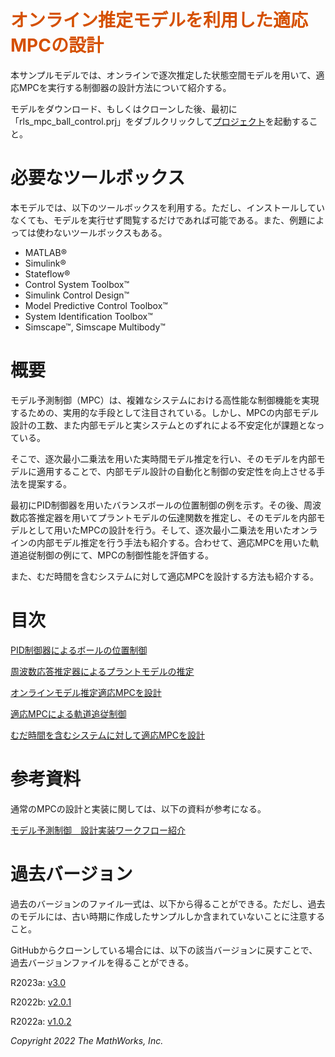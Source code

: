 
# <span style="color:rgb(213,80,0)">オンライン推定モデルを利用した適応MPCの設計</span>

本サンプルモデルでは、オンラインで逐次推定した状態空間モデルを用いて、適応MPCを実行する制御器の設計方法について紹介する。


モデルをダウンロード、もしくはクローンした後、最初に「rls_mpc_ball_control.prj」をダブルクリックして[プロジェクト](https://jp.mathworks.com/help/matlab/projects.html)を起動すること。

# 必要なツールボックス

本モデルでは、以下のツールボックスを利用する。ただし、インストールしていなくても、モデルを実行せず閲覧するだけであれば可能である。また、例題によっては使わないツールボックスもある。

-  MATLAB® 
-  Simulink® 
-  Stateflow® 
-  Control System Toolbox™ 
-  Simulink Control Design™ 
-  Model Predictive Control Toolbox™ 
-  System Identification Toolbox™ 
-  Simscape™, Simscape Multibody™ 
# 概要

モデル予測制御（MPC）は、複雑なシステムにおける高性能な制御機能を実現するための、実用的な手段として注目されている。しかし、MPCの内部モデル設計の工数、また内部モデルと実システムとのずれによる不安定化が課題となっている。


そこで、逐次最小二乗法を用いた実時間モデル推定を行い、そのモデルを内部モデルに適用することで、内部モデル設計の自動化と制御の安定性を向上させる手法を提案する。


最初にPID制御器を用いたバランスボールの位置制御の例を示す。その後、周波数応答推定器を用いてプラントモデルの伝達関数を推定し、そのモデルを内部モデルとして用いたMPCの設計を行う。そして、逐次最小二乗法を用いたオンラインの内部モデル推定を行う手法も紹介する。合わせて、適応MPCを用いた軌道追従制御の例にて、MPCの制御性能を評価する。


また、むだ時間を含むシステムに対して適応MPCを設計する方法も紹介する。

# 目次

[PID制御器によるボールの位置制御](/explain_ball_control_with_PID_md.md)


[周波数応答推定器によるプラントモデルの推定](/run_FRE_and_analyze_frd_data_md.md)


[オンラインモデル推定適応MPCを設計](/design_RLS_MPC_controller_md.md)


[適応MPCによる軌道追従制御](/design_trajectory_control_MPC_md.md)


[むだ時間を含むシステムに対して適応MPCを設計](/design_MPC_with_delay_md.md)

# 参考資料

通常のMPCの設計と実装に関しては、以下の資料が参考になる。


[モデル予測制御　設計実装ワークフロー紹介](https://jp.mathworks.com/matlabcentral/fileexchange/77879-mpc-implementation-example/)

# 過去バージョン

過去のバージョンのファイル一式は、以下から得ることができる。ただし、過去のモデルには、古い時期に作成したサンプルしか含まれていないことに注意すること。


GitHubからクローンしている場合には、以下の該当バージョンに戻すことで、過去バージョンファイルを得ることができる。


R2023a: [v3.0](https://github.com/mathworks/balancing-ball-control-with-adaptive-mpc-using-online-model-estimation/archive/refs/tags/v3.0.zip)


R2022b: [v2.0.1](https://github.com/mathworks/balancing-ball-control-with-adaptive-mpc-using-online-model-estimation/archive/refs/tags/v2.0.1.zip)


R2022a: [v1.0.2](https://github.com/mathworks/balancing-ball-control-with-adaptive-mpc-using-online-model-estimation/archive/refs/tags/v1.0.2.zip)


*Copyright 2022 The MathWorks, Inc.*


